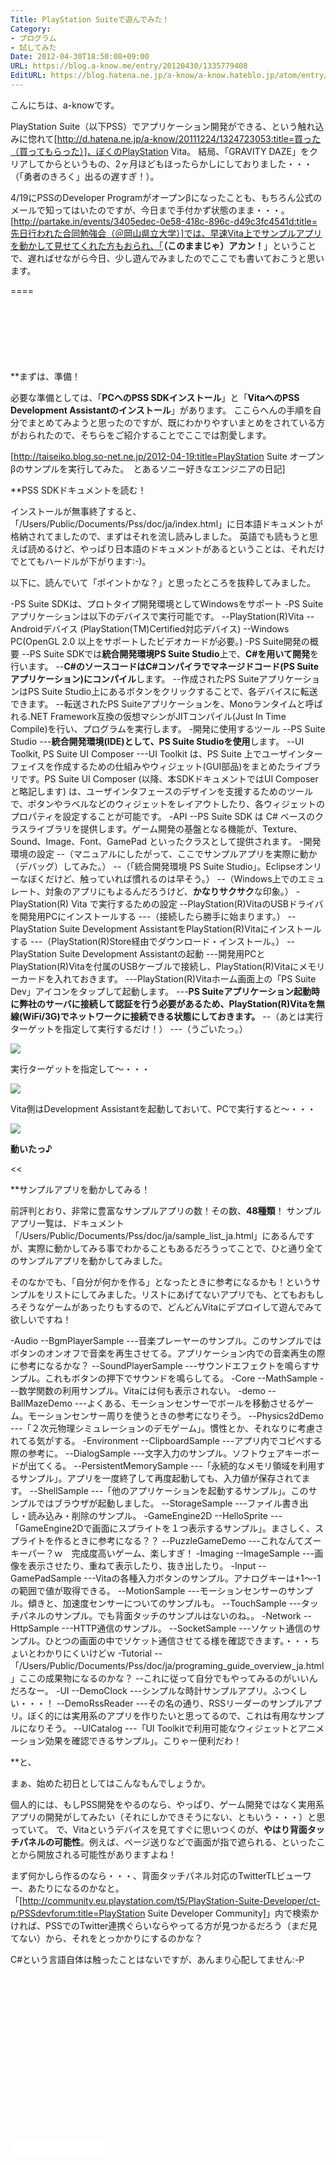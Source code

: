 ```yaml
---
Title: PlayStation Suiteで遊んでみた！
Category:
- プログラム
- 試してみた
Date: 2012-04-30T18:50:08+09:00
URL: https://blog.a-know.me/entry/20120430/1335779408
EditURL: https://blog.hatena.ne.jp/a-know/a-know.hateblo.jp/atom/entry/12921228815727979318
---
```


こんにちは、a-knowです。


PlayStation Suite（以下PSS）でアプリケーション開発ができる、という触れ込みに惚れて[http://d.hatena.ne.jp/a-know/20111224/1324723053:title=買った（買ってもらった）]、ぼくのPlayStation Vita。
結局、「GRAVITY DAZE」をクリアしてからというもの、2ヶ月ほどもほったらかしにしておりました・・・（「勇者のきろく」出るの遅すぎ！）。

4/19にPSSのDeveloper Programがオープンβになったことも、もちろん公式のメールで知ってはいたのですが、今日まで手付かず状態のまま・・・。
[http://partake.in/events/3405edec-0e58-418c-896c-d49c3fc4541d:title=先日行われた合同勉強会（＠岡山県立大学）]では、早速Vita上でサンプルアプリを動かして見せてくれた方もおられ、「<span class="deco" style="font-weight:bold;">（このままじゃ）アカン！</span>」ということで、遅ればせながら今日、少し遊んでみましたのでここでも書いておこうと思います。

====

<script async src="//pagead2.googlesyndication.com/pagead/js/adsbygoogle.js"></script>
<!-- article-top -->
<ins class="adsbygoogle"
     style="display:inline-block;width:728px;height:90px"
     data-ad-client="ca-pub-3463034538369189"
     data-ad-slot="8367620130"></ins>
<script>
(adsbygoogle = window.adsbygoogle || []).push({});
</script>


**まずは、準備！

必要な準備としては、「<span class="deco" style="font-weight:bold;">PCへのPSS SDKインストール</span>」と「<span class="deco" style="font-weight:bold;">VitaへのPSS Development Assistantのインストール</span>」があります。
ここらへんの手順を自分でまとめてみようと思ったのですが、既にわかりやすいまとめをされている方がおられたので、そちらをご紹介することでここでは割愛します。


[http://taiseiko.blog.so-net.ne.jp/2012-04-19:title=PlayStation Suite オープンβのサンプルを実行してみた。　とあるソニー好きなエンジニアの日記]



**PSS SDKドキュメントを読む！

インストールが無事終了すると、「/Users/Public/Documents/Pss/doc/ja/index.html」に日本語ドキュメントが格納されてましたので、まずはそれを流し読みしました。
英語でも読もうと思えば読めるけど、やっぱり日本語のドキュメントがあるということは、それだけでとてもハードルが下がります:-)。

以下に、読んでいて「ポイントかな？」と思ったところを抜粋してみました。


>>
-PS Suite SDKは、プロトタイプ開発環境としてWindowsをサポート
-PS Suiteアプリケーションは以下のデバイスで実行可能です。
--PlayStation(R)Vita
--Androidデバイス (PlayStation(TM)Certified対応デバイス)
--Windows PC(OpenGL 2.0 以上をサポートしたビデオカードが必要。)
-PS Suite開発の概要
--PS Suite SDKでは<span class="deco" style="font-weight:bold;">統合開発環境PS Suite Studio</span>上で、<span class="deco" style="font-weight:bold;">C#を用いて開発</span>を行います。
--<span class="deco" style="font-weight:bold;">C#のソースコードはC#コンパイラでマネージドコード(PS Suiteアプリケーション)にコンパイル</span>します。
--作成されたPS SuiteアプリケーションはPS Suite Studio上にあるボタンをクリックすることで、各デバイスに転送できます。
--転送されたPS Suiteアプリケーションを、Monoランタイムと呼ばれる.NET Framework互換の仮想マシンがJITコンパイル(Just In Time Compile)を行い、プログラムを実行します。
-開発に使用するツール
--PS Suite Studio
---<span class="deco" style="font-weight:bold;">統合開発環境(IDE)として、PS Suite Studioを使用</span>します。
--UI Toolkit, PS Suite UI Composer
---UI Toolkit は、PS Suite 上でユーザインターフェイスを作成するための仕組みやウィジェット(GUI部品)をまとめたライブラリです。PS Suite UI Composer (以降、本SDKドキュメントではUI Composerと略記します) は、ユーザインタフェースのデザインを支援するためのツールで、ボタンやラベルなどのウィジェットをレイアウトしたり、各ウィジェットのプロパティを設定することが可能です。
-API
--PS Suite SDK は C# ベースのクラスライブラリを提供します。ゲーム開発の基盤となる機能が、Texture、Sound、Image、Font、GamePad といったクラスとして提供されます。
-開発環境の設定
--（マニュアルにしたがって、ここでサンプルアプリを実際に動か（デバッグ）してみた。）
--（「統合開発環境 PS Suite Studio」。Eclipseオンリーなぼくだけど、触っていれば慣れるのは早そう。）
--（Windows上でのエミュレート、対象のアプリにもよるんだろうけど、<span class="deco" style="font-weight:bold;">かなりサクサク</span>な印象。）
-PlayStation(R) Vita で実行するための設定
--PlayStation(R)VitaのUSBドライバを開発用PCにインストールする
---（接続したら勝手に始まります。）
--PlayStation Suite Development AssistantをPlayStation(R)Vitaにインストールする
---（PlayStation(R)Store経由でダウンロード・インストール。）
--PlayStation Suite Development Assistantの起動
---開発用PCとPlayStation(R)Vitaを付属のUSBケーブルで接続し、PlayStation(R)Vitaにメモリーカードを入れておきます。
---PlayStation(R)Vitaホーム画面上の「PS Suite Dev」アイコンをタップして起動します。
---<span class="deco" style="font-weight:bold;">PS Suiteアプリケーション起動時に弊社のサーバに接続して認証を行う必要があるため、PlayStation(R)Vitaを無線(WiFi/3G)でネットワークに接続できる状態にしておきます。</span>
--（あとは実行ターゲットを指定して実行するだけ！）
---（うごいたっ。）


<img src="//lh4.ggpht.com/AlI8BzkgqXGeDtHYoGOrFJjGLlWr_Ev2tqTFRu0eogbnzYs7Jhgh9m8Q3AiBL96VWLOIhnUvZuAnFe2BJw2Vhqha=s400">

実行ターゲットを指定して〜・・・



<img src="//lh4.ggpht.com/CBXF6_0HViXtRASok76300_EfjjqrpgZBuVlnPZTFGqnNe0DCQ3GmQjqiuAiSB_tl39dnO80Pdan806hJn9haA=s512">

Vita側はDevelopment Assistantを起動しておいて、PCで実行すると〜・・・



<img src="//lh4.ggpht.com/gTYj2v6UAqLf7-fO9QTsgNu8CUO8h93d2kUdECPBEWnwq5GS-4JDA-cEF6D4-Fs4KDt-BH7ekmDjeAZ8h_NeGvk=s512">

<span class="deco" style="font-weight:bold;">動いたっ♪</span>





<<



**サンプルアプリを動かしてみる！

前評判とおり、非常に豊富なサンプルアプリの数！その数、<span class="deco" style="font-weight:bold;">48種類</span>！
サンプルアプリ一覧は、ドキュメント「/Users/Public/Documents/Pss/doc/ja/sample_list_ja.html」にあるんですが、実際に動かしてみる事でわかることもあるだろうってことで、ひと通り全てのサンプルアプリを動かしてみました。

そのなかでも、「自分が何かを作る」となったときに参考になるかも！というサンプルをリストにしてみました。リストにあげてないアプリでも、とてもおもしろそうなゲームがあったりもするので、どんどんVitaにデプロイして遊んでみて欲しいですね！



-Audio
--BgmPlayerSample
---音楽プレーヤーのサンプル。このサンプルではボタンのオンオフで音楽を再生させてる。アプリケーション内での音楽再生の際に参考になるかな？
--SoundPlayerSample
---サウンドエフェクトを鳴らすサンプル。これもボタンの押下でサウンドを鳴らしてる。
-Core
--MathSample
---数学関数の利用サンプル。Vitaには何も表示されない。
-demo
--BallMazeDemo
---よくある、モーションセンサーでボールを移動させるゲーム。モーションセンサー周りを使うときの参考になりそう。
--Physics2dDemo
---「２次元物理シミュレーションのデモゲーム」。慣性とか、それなりに考慮されてる気がする。
-Environment
--ClipboardSample
---アプリ内でコピペする際の参考に。
--DialogSample
---文字入力のサンプル。ソフトウェアキーボードが出てくる。
--PersistentMemorySample
---「永続的なメモリ領域を利用するサンプル」。アプリを一度終了して再度起動しても、入力値が保存されてます。
--ShellSample
---「他のアプリケーションを起動するサンプル」。このサンプルではブラウザが起動しました。
--StorageSample
---ファイル書き出し・読み込み・削除のサンプル。
-GameEngine2D
--HelloSprite
---「GameEngine2Dで画面にスプライトを１つ表示するサンプル」。まさしく、スプライトを作るときに参考になる？？
--PuzzleGameDemo
---これなんてズーキーパー？ｗ　完成度高いゲーム、楽しすぎ！
-Imaging
--ImageSample
---画像を表示させたり、重ねて表示したり、抜き出したり。
-Input
--GamePadSample
---Vitaの各種入力ボタンのサンプル。アナログキーは+1〜-1の範囲で値が取得できる。
--MotionSample
---モーションセンサーのサンプル。傾きと、加速度センサーについてのサンプルも。
--TouchSample
---タッチパネルのサンプル。でも背面タッチのサンプルはないのね。。
-Network
--HttpSample
---HTTP通信のサンプル。
--SocketSample
---ソケット通信のサンプル。ひとつの画面の中でソケット通信させてる様を確認できます。・・・ちょいとわかりにくいけどｗ
-Tutorial
--「/Users/Public/Documents/Pss/doc/ja/programing_guide_overview_ja.html」ここの成果物になるのかな？
--これに従って自分でもやってみるのがいいんだろなー。
-UI
--DemoClock
---シンプルな時計サンプルアプリ。ふつくしい・・・！
--DemoRssReader
---その名の通り、RSSリーダーのサンプルアプリ。ぼく的には実用系のアプリを作りたいと思ってるので、これは有用なサンプルになりそう。
--UICatalog
---「UI Toolkitで利用可能なウィジェットとアニメーション効果を確認できるサンプル」。こりゃー便利だわ！



**と、

まぁ、始めた初日としてはこんなもんでしょうか。

個人的には、もしPSS開発をやるのなら、やっぱり、ゲーム開発ではなく実用系アプリの開発がしてみたい（それにしかできそうにない、ともいう・・・）と思っていて。
で、Vitaというデバイスを見てすぐに思いつくのが、<span class="deco" style="font-weight:bold;">やはり背面タッチパネルの可能性</span>。例えば、ページ送りなどで画面が指で遮られる、といったことから開放される可能性がありますよね！


まず何かしら作るのなら・・・、背面タッチパネル対応のTwitterTLビューワー、あたりになるのかなと。「[http://community.eu.playstation.com/t5/PlayStation-Suite-Developer/ct-p/PSSdevforum:title=PlayStation Suite Developer Community]」内で検索かければ、PSSでのTwitter連携ぐらいならやってる方が見つかるだろう（まだ見てない）から、それをとっかかりにするのかな？


C#という言語自体は触ったことはないですが、あんまり心配してません:-P


<script async src="//pagead2.googlesyndication.com/pagead/js/adsbygoogle.js"></script>
<!-- article-bottom2 -->
<ins class="adsbygoogle"
     style="display:inline-block;width:300px;height:250px"
     data-ad-client="ca-pub-3463034538369189"
     data-ad-slot="5274552934"></ins>
<script>
(adsbygoogle = window.adsbygoogle || []).push({});
</script>


<iframe src="//blog.hatena.ne.jp/a-know/a-know.hateblo.jp/subscribe/iframe" allowtransparency="true" frameborder="0" scrolling="no" width="150" height="28"></iframe>
